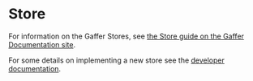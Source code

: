 # Store

For information on the Gaffer Stores, see [the Store guide on the Gaffer Documentation site](https://gchq.github.io/gaffer-doc/latest/reference/stores-guide/stores/).

For some details on implementing a new store see the [developer documentation](https://gchq.github.io/gaffer-doc/latest/dev/store-dev/).